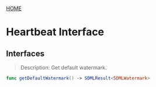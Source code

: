 [HOME](Home.md)
# Heartbeat Interface #


## Interfaces ##
> Description: Get default watermark.

```swift
func getDefaultWatermark() -> SDMLResult<SDMLWatermark>
``` 